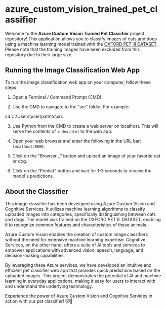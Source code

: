 # azure_custom_vision_trained_pet_classifier

Welcome to the **Azure Custom Vision Trained Pet Classifier** project repository! This application allows you to classify images of cats and dogs using a machine learning model trained with the [OXFORD PET III DATASET](https://www.robots.ox.ac.uk/~vgg/data/pets/). Please note that the training images have been excluded from this repository due to their large size.

## Running the Image Classification Web App

To run the image classification web app on your computer, follow these steps:

1. Open a Terminal / Command Prompt (CMD).

2. Use the CMD to navigate to the "src" folder. For example:

cd C:\Users\user\path\to\src

3. Use Python from the CMD to create a web server on localhost. This will serve the contents of `index.html` to the web app:

4. Open your web browser and enter the following in the URL bar: `localhost:8000`.

5. Click on the "Browser..." button and upload an image of your favorite cat or dog.

6. Click on the "Predict" button and wait for 1-3 seconds to receive the model's predictions.

## About the Classifier

This image classifier has been developed using Azure Custom Vision and Cognitive Services. It utilizes machine learning algorithms to classify uploaded images into categories, specifically distinguishing between cats and dogs. The model was trained on the OXFORD PET III DATASET, enabling it to recognize common features and characteristics of these animals.

Azure Custom Vision enables the creation of custom image classifiers without the need for extensive machine learning expertise. Cognitive Services, on the other hand, offers a suite of AI tools and services to empower applications with advanced vision, speech, language, and decision-making capabilities.

By leveraging these Azure services, we have developed an intuitive and efficient pet classifier web app that provides quick predictions based on the uploaded images. This project demonstrates the potential of AI and machine learning in everyday applications, making it easy for users to interact with and understand the underlying technology.

Experience the power of Azure Custom Vision and Cognitive Services in action with our pet classifier! 🐱🐶

